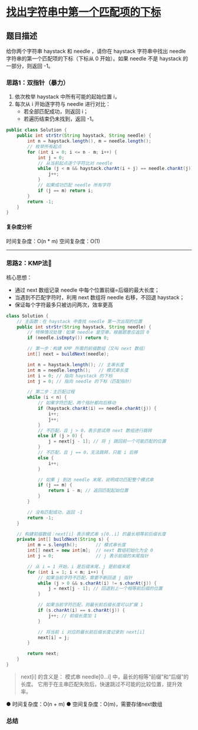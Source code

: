 # [找出字符串中第一个匹配项的下标](找出字符串中第一个匹配项的下标"[题目地址](https://leetcode.cn/problems/find-the-index-of-the-first-occurrence-in-a-string/description/)")

## 题目描述
给你两个字符串 haystack 和 needle ，请你在 haystack 字符串中找出 needle 字符串的第一个匹配项的下标（下标从 0 开始）。如果 needle 不是 haystack 的一部分，则返回 -1。

### 思路1：双指针（暴力）
1. 依次枚举 haystack 中所有可能的起始位置 i，
2. 每次从 i 开始逐字符与 needle 进行对比：
    - 若全部匹配成功，则返回 i；
    - 若遍历结束仍未找到，返回 -1。

```java
public class Solution {
    public int strStr(String haystack, String needle) {
        int n = haystack.length(), m = needle.length();
        // 枚举所有起点
        for (int i = 0; i <= n - m; i++) {
            int j = 0;
            // 从当前起点逐个字符比对 needle
            while (j < m && haystack.charAt(i + j) == needle.charAt(j)) {
                j++;
            }
            // 如果成功匹配 needle 所有字符
            if (j == m) return i;
        }
        return -1;
    }
}
```

#### 复杂度分析
时间复杂度：O(n * m)
空间复杂度：O(1)

----
### 思路2：KMP法🌟
核心思想：
- 通过 next 数组记录 needle 中每个位置前缀=后缀的最大长度；
- 当遇到不匹配字符时，利用 next 数组将 needle 右移，不回退 haystack；
- 保证每个字符最多只被访问两次，效率更高

```java
class Solution {
    // 主函数：在 haystack 中查找 needle 第一次出现的位置
    public int strStr(String haystack, String needle) {
        // 特殊情况处理：如果 needle 是空串，根据题意应返回 0
        if (needle.isEmpty()) return 0;

        // 第一步：构建 KMP 所需的前缀数组（又叫 next 数组）
        int[] next = buildNext(needle);

        int n = haystack.length(); // 主串长度
        int m = needle.length();   // 模式串长度
        int i = 0; // 指向 haystack 的下标
        int j = 0; // 指向 needle 的下标（匹配指针）

        // 第二步：主匹配过程
        while (i < n) {
            // 如果字符匹配，两个指针都向后移动
            if (haystack.charAt(i) == needle.charAt(j)) {
                i++;
                j++;
            }
            // 不匹配，且 j > 0，表示尝试用 next 数组进行跳转
            else if (j > 0) {
                j = next[j - 1]; // 将 j 跳回前一个可能匹配的位置
            }
            // 不匹配，且 j == 0，无法跳转，只能 i 后移
            else {
                i++;
            }

            // 如果 j 到达 needle 末尾，说明成功匹配整个模式串
            if (j == m) {
                return i - m; // 返回匹配起始位置
            }
        }

        // 没有匹配成功，返回 -1
        return -1;
    }

    // 构建前缀数组：next[i] 表示模式串 s[0..i] 的最长相等前后缀长度
    private int[] buildNext(String s) {
        int m = s.length();       // 模式串长度
        int[] next = new int[m];  // next 数组初始化为全 0
        int j = 0;                // j 表示前缀的末尾指针

        // 从 i = 1 开始，i 是后缀末尾，j 是前缀末尾
        for (int i = 1; i < m; i++) {
            // 如果当前字符不匹配，需要不断回退 j 指针
            while (j > 0 && s.charAt(i) != s.charAt(j)) {
                j = next[j - 1]; // 回退到上一个相等前后缀的位置
            }

            // 如果当前字符匹配，则最长前后缀长度可以扩展 1
            if (s.charAt(i) == s.charAt(j)) {
                j++; // 前缀长度加 1
            }

            // 将当前 i 对应的最长前后缀长度记录到 next[i]
            next[i] = j;
        }

        return next;
    }
}
```
> next[i] 的含义是：
> 模式串 needle[0...i] 中，最长的相等“前缀”和“后缀”的长度。
> 它用于在主串匹配失败后，快速跳过不可能的比较位置，提升效率。

● 时间复杂度：O(n + m)
● 空间复杂度：O(m)，需要存储next数组

### 总结